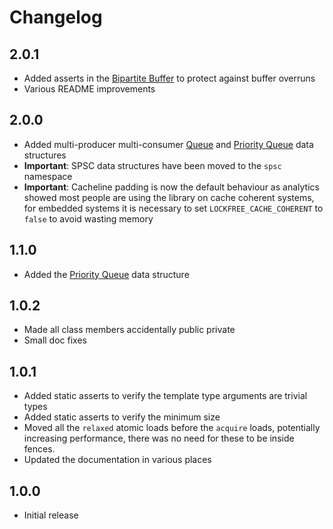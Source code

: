# Changelog

## 2.0.1

- Added asserts in the [Bipartite Buffer](docs/spsc/bipartite_buf.md) to protect against buffer overruns
- Various README improvements

## 2.0.0

- Added multi-producer multi-consumer [Queue](docs/mpmc/queue.md) and [Priority Queue](docs/mpmc/priority_queue.md) data structures
- **Important**: SPSC data structures have been moved to the `spsc` namespace
- **Important**: Cacheline padding is now the default behaviour as analytics showed most people are using the library on cache coherent systems, for embedded systems it is necessary to set `LOCKFREE_CACHE_COHERENT` to `false` to avoid wasting memory

## 1.1.0
- Added the [Priority Queue](docs/spsc/priority_queue.md) data structure

## 1.0.2
- Made all class members accidentally public private
- Small doc fixes

## 1.0.1

- Added static asserts to verify the template type arguments are trivial types
- Added static asserts to verify the minimum size
- Moved all the `relaxed` atomic loads before the `acquire` loads, potentially increasing performance, there was no need for these to be inside fences.
- Updated the documentation in various places

## 1.0.0

- Initial release
